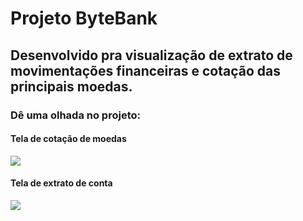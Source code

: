 <h1>Projeto ByteBank </h1>
<h2>Desenvolvido pra visualização de extrato de movimentações financeiras e cotação das principais moedas.</h2>
<h3>Dê uma olhada no projeto: </h3>
<h4>Tela de cotação de moedas</h4>
<img src= 'https://github.com/RomuloDeyvid/RoBank-CotacaoDeMoedas/assets/120958836/7be99dab-7f28-4acc-bd3c-2850f694b161'>
<h4>Tela de extrato de conta</h4>
<img src= 'https://github.com/user-attachments/assets/affd7dfd-a9d6-4fd6-a9d9-d2d6e029df57'>

